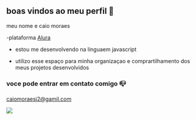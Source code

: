 ## boas vindos ao meu perfil 💙

meu nome e caio moraes

-plataforma [Alura](https://ww.alura.com.br) 

- estou me desenvolvendo na linguaem javascript

- utilizo esse espaço para minha organizaçao e comprartilhamento dos meus projetos desenvolvidos

 ### voce pode entrar em contato comigo 📪

 caiomoraesj2@gamil.com

![](https://media1.tenor.com/m/cCv2UQEjf9sAAAAC/boulos-guilherme.gif)
 
